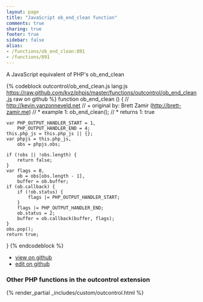 ```yaml
---
layout: page
title: "JavaScript ob_end_clean function"
comments: true
sharing: true
footer: true
sidebar: false
alias:
- /functions/ob_end_clean:891
- /functions/891
---
```

<!-- Generated by Rakefile:build -->
A JavaScript equivalent of PHP's ob_end_clean

{% codeblock outcontrol/ob_end_clean.js lang:js https://raw.github.com/kvz/phpjs/master/functions/outcontrol/ob_end_clean.js raw on github %}
function ob_end_clean () {
    // http://kevin.vanzonneveld.net
    // +   original by: Brett Zamir (http://brett-zamir.me)
    // *     example 1: ob_end_clean();
    // *     returns 1: true

    var PHP_OUTPUT_HANDLER_START = 1,
        PHP_OUTPUT_HANDLER_END = 4;
    this.php_js = this.php_js || {};
    var phpjs = this.php_js,
        obs = phpjs.obs;

    if (!obs || !obs.length) {
        return false;
    }
    var flags = 0,
        ob = obs[obs.length - 1],
        buffer = ob.buffer;
    if (ob.callback) {
        if (!ob.status) {
            flags |= PHP_OUTPUT_HANDLER_START;
        }
        flags |= PHP_OUTPUT_HANDLER_END;
        ob.status = 2;
        buffer = ob.callback(buffer, flags);
    }
    obs.pop();
    return true;
}
{% endcodeblock %}

 - [view on github](https://github.com/kvz/phpjs/blob/master/functions/outcontrol/ob_end_clean.js)
 - [edit on github](https://github.com/kvz/phpjs/edit/master/functions/outcontrol/ob_end_clean.js)

### Other PHP functions in the outcontrol extension
{% render_partial _includes/custom/outcontrol.html %}
